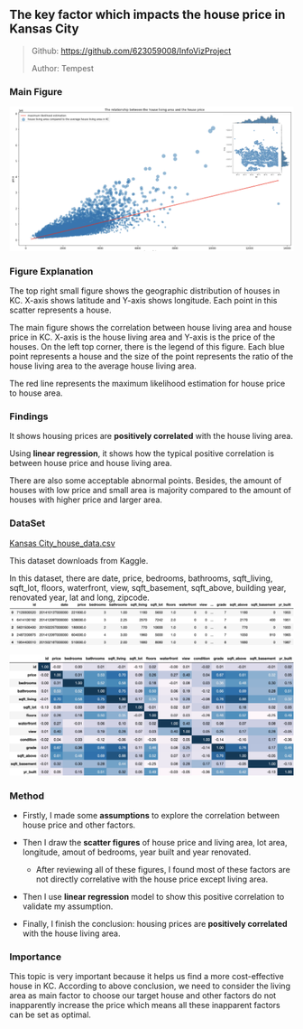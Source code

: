 ## The key factor which impacts the house price in Kansas City

> Github: https://github.com/623059008/InfoVizProject
>
> Author: Tempest

### Main Figure

![final](./finalfigure.png)

### Figure Explanation

The top right small figure shows the geographic distribution of houses in KC. X-axis shows latitude and Y-axis shows longitude. Each point in this scatter represents a house. 

The main figure shows the correlation between house living area and house price in KC. X-axis is the house living area and Y-axis is the price of the houses. On the left top corner, there is the legend of this figure. Each blue point represents a house and the size of the point represents the ratio of the house living area to the average house living area.

The red line represents the maximum likelihood estimation for house price to house area.

### Findings

It shows housing prices are **positively correlated** with the house living area. 

Using **linear regression**, it shows how the typical positive correlation is between house price and house living area.

There are also some acceptable abnormal points. Besides, the amount of houses with low price and small area is majority compared to the amount of houses with higher price and larger area.

### DataSet

[Kansas City_house_data.csv](./kc_house_data.csv)

This dataset downloads from Kaggle.

In this dataset, there are date, price, bedrooms, bathrooms, sqft_living, sqft_lot, floors, waterfront, view, sqft_basement, sqft_above, building year, renovated year, lat and long, zipcode.![dataset1](./dataset1.png)

![dataset4](./dataset4.png)

### Method

- Firstly, I made some **assumptions** to explore the correlation between house price and other factors.

- Then I draw the **scatter figures** of house price and living area, lot area, longitude, amout of bedrooms, year built and year renovated. 
  - After reviewing all of these figures, I found most of these factors are not directly correlative with the house price except living area.

- Then I use **linear regression** model to show this positive correlation to validate my assumption.
- Finally, I finish the conclusion: housing prices are **positively correlated** with the house living area.

### Importance

This topic is very important because it helps us find a more cost-effective house in KC. According to above conclusion, we need to consider the living area as main factor to choose our target house and other factors do not inapparently increase the price which means all these inapparent factors can be set as optimal.

